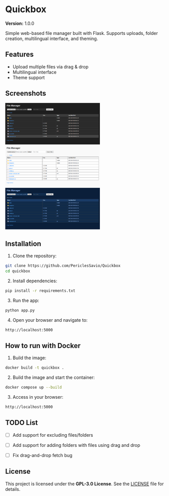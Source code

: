 # Quickbox

**Version:** 1.0.0

Simple web-based file manager built with Flask. Supports uploads, folder creation, multilingual interface, and theming.


## Features
- Upload multiple files via drag & drop
- Multilingual interface
- Theme support


## Screenshots
[<img src="/screenshots/dark_mode.png" alt="Dark mode" width="300"/>](https://github.com/PericlesSavio/Quickbox/blob/main/screenshots/dark_mode.png)
[<img src="/screenshots/light_mode.png" alt="Light mode" width="300"/>](https://github.com/PericlesSavio/Quickbox/blob/main/screenshots/light_mode.png)
[<img src="/screenshots/blue_mode.png" alt="Blue mode" width="300"/>](https://github.com/PericlesSavio/Quickbox/blob/main/screenshots/blue_mode.png)


## Installation
1. Clone the repository:
```bash
git clone https://github.com/PericlesSavio/Quickbox
cd quickbox
```

2. Install dependencies:
```bash
pip install -r requirements.txt
```

3. Run the app:
```bash
python app.py
```

4. Open your browser and navigate to:
```bash
http://localhost:5000
```


## How to run with Docker
1. Build the image:
```bash
docker build -t quickbox .
```

2. Build the image and start the container:
```bash
docker compose up --build
```

3. Access in your browser:
```bash
http://localhost:5000
```


## TODO List
- [ ] Add support for excluding files/folders
- [ ] Add support for adding folders with files using drag and drop
- [ ] Fix drag-and-drop fetch bug


## License
This project is licensed under the **GPL-3.0 License**. See the [LICENSE](https://github.com/PericlesSavio/Quickbox?tab=GPL-3.0-1-ov-file) file for details.